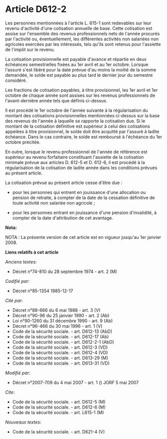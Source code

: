 # Article D612-2

Les personnes mentionnées à l'article L. 615-1 sont redevables sur leur revenu d'activité d'une cotisation annuelle de base.
Cette cotisation est assise sur l'ensemble des revenus professionnels nets de l'année procurés par l'activité ou,
éventuellement, les différentes activités non salariées non agricoles exercées par les intéressés, tels qu'ils sont retenus
pour l'assiette de l'impôt sur le revenu. 

La cotisation provisionnelle est payable d'avance et répartie en deux échéances semestrielles fixées au 1er avril et au 1er
octobre. Lorsque l'assuré s'est libéré pour la date prévue d'au moins la moitié de la somme demandée, le solde est payable au
plus tard le dernier jour du semestre considéré.

Les fractions de cotisation payables, à titre provisionnel, les 1er avril et 1er octobre de chaque année sont assises sur les
revenus professionnels de l'avant-dernière année tels que définis ci-dessus.

Il est procédé le 1er octobre de l'année suivante à la régularisation du montant des cotisations provisionnelles mentionnées
ci-dessus sur la base des revenus de l'année à laquelle se rapporte la cotisation due. Si le montant de la cotisation
définitive est supérieur à celui des cotisations appelées à titre provisionnel, le solde doit être acquitté par l'assuré à
ladite échéance. Dans le cas contraire, le solde est remboursé à l'échéance du 1er octobre précitée.

En outre, lorsque le revenu professionnel de l'année de référence est supérieur au revenu forfaitaire constituant l'assiette
de la cotisation minimale prévue aux articles D. 612-5 et D. 612-6, il est procédé à la régularisation de la cotisation de
ladite année dans les conditions prévues au présent article.

La cotisation prévue au présent article cesse d'être due :

- pour les personnes qui entrent en jouissance d'une allocation ou pension de retraite, à compter de la date de la cessation
définitive de toute activité non salariée non agricole ;

- pour les personnes entrant en jouissance d'une pension d'invalidité, à compter de la date d'attribution de cet avantage.

**Nota:**

NOTA : La présente version de cet article est en vigueur jusqu'au 1er janvier 2008.

**Liens relatifs à cet article**

_Anciens textes_:

  - Décret n°74-810 du 28 septembre 1974 - art. 2 (M)

_Codifié par_:

  - Décret n°85-1354 1985-12-17

_Cité par_:

  - Décret n°88-666 du 6 mai 1988 - art. 3 (V)
  - Décret n°90-96 du 25 janvier 1990 - art. 2 (Ab)
  - Loi n°90-1260 du 31 décembre 1990 - art. 9 (Ab)
  - Décret n°96-466 du 30 mai 1996 - art. 1 (V)
  - Code de la sécurité sociale. - art. D612-13 (AbD)
  - Code de la sécurité sociale. - art. D612-17 (Ab)
  - Code de la sécurité sociale. - art. D612-2-1 (AbD)
  - Code de la sécurité sociale. - art. D612-3 (VD)
  - Code de la sécurité sociale. - art. D612-4 (VD)
  - Code de la sécurité sociale. - art. D613-29 (M)
  - Code de la sécurité sociale. - art. D613-31 (VD)

_Modifié par_:

  - Décret n°2007-709 du 4 mai 2007 - art. 1 () JORF 5 mai 2007

_Cite_:

  - Code de la sécurité sociale. - art. D612-5 (M)
  - Code de la sécurité sociale. - art. D612-6 (M)
  - Code de la sécurité sociale. - art. L615-1 (M)

_Nouveaux textes_:

  - Code de la sécurité sociale. - art. D621-4 (V)
